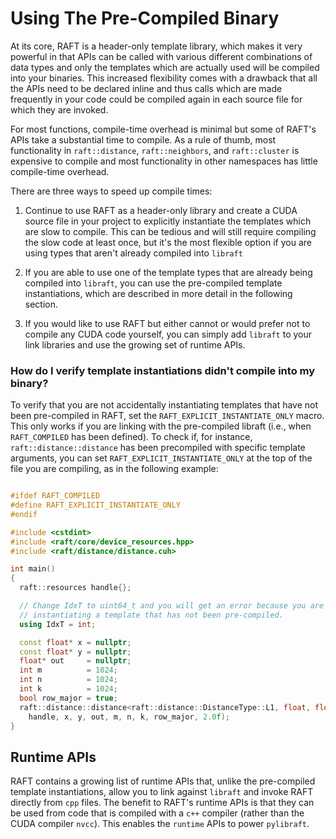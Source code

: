 # Using The Pre-Compiled Binary

At its core, RAFT is a header-only template library, which makes it very powerful in that APIs can be called with various different combinations of data types and only the templates which are actually used will be compiled into your binaries. This increased flexibility comes with a drawback that all the APIs need to be declared inline and thus calls which are made frequently in your code could be compiled again in each source file for which they are invoked.

For most functions, compile-time overhead is minimal but some of RAFT's APIs take a substantial time to compile. As a rule of thumb, most functionality in `raft::distance`, `raft::neighbors`, and `raft::cluster` is expensive to compile and most functionality in other namespaces has little compile-time overhead.

There are three ways to speed up compile times:

1. Continue to use RAFT as a header-only library and create a CUDA source file
   in your project to explicitly instantiate the templates which are slow to
   compile. This can be tedious and will still require compiling the slow code
   at least once, but it's the most flexible option if you are using types that
   aren't already compiled into `libraft`

2. If you are able to use one of the template types that are already being
   compiled into `libraft`, you can use the pre-compiled template
   instantiations, which are described in more detail in the following section.

3. If you would like to use RAFT but either cannot or would prefer not to
   compile any CUDA code yourself, you can simply add `libraft` to your link
   libraries and use the growing set of runtime APIs.

### How do I verify template instantiations didn't compile into my binary?

To verify that you are not accidentally instantiating templates that have not been pre-compiled in RAFT, set the `RAFT_EXPLICIT_INSTANTIATE_ONLY` macro. This only works if you are linking with the pre-compiled libraft (i.e., when `RAFT_COMPILED` has been defined). To check if, for instance, `raft::distance::distance` has been precompiled with specific template arguments, you can set `RAFT_EXPLICIT_INSTANTIATE_ONLY` at the top of the file you are compiling, as in the following example:

```c++

#ifdef RAFT_COMPILED
#define RAFT_EXPLICIT_INSTANTIATE_ONLY
#endif

#include <cstdint>
#include <raft/core/device_resources.hpp>
#include <raft/distance/distance.cuh>

int main()
{
  raft::resources handle{};

  // Change IdxT to uint64_t and you will get an error because you are
  // instantiating a template that has not been pre-compiled.
  using IdxT = int;

  const float* x = nullptr;
  const float* y = nullptr;
  float* out     = nullptr;
  int m          = 1024;
  int n          = 1024;
  int k          = 1024;
  bool row_major = true;
  raft::distance::distance<raft::distance::DistanceType::L1, float, float, float, IdxT>(
    handle, x, y, out, m, n, k, row_major, 2.0f);
}
```

## Runtime APIs

RAFT contains a growing list of runtime APIs that, unlike the pre-compiled
template instantiations, allow you to link against `libraft` and invoke RAFT
directly from `cpp` files. The benefit to RAFT's runtime APIs is that they can
be used from code that is compiled with a `c++` compiler (rather than the CUDA
compiler `nvcc`). This enables the `runtime` APIs to power `pylibraft`.

